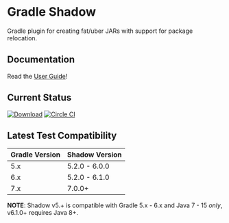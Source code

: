 # Gradle Shadow

Gradle plugin for creating fat/uber JARs with support for package relocation.

## Documentation

Read the [User Guide](https://imperceptiblethoughts.com/shadow/)!

## Current Status

[![Download](https://img.shields.io/gradle-plugin-portal/v/com.github.johnrengelman.shadow)](https://plugins.gradle.org/plugin/com.github.johnrengelman.shadow)
[![Circle CI](https://circleci.com/gh/johnrengelman/shadow.png?style=badge)](https://app.circleci.com/pipelines/github/johnrengelman/shadow)

## Latest Test Compatibility

| Gradle Version | Shadow Version |
|----------------|----------------|
| 5.x | 5.2.0 - 6.0.0 |
| 6.x | 5.2.0 - 6.1.0 |
| 7.x | 7.0.0+ |

**NOTE**: Shadow v5.+ is compatible with Gradle 5.x - 6.x and Java 7 - 15 _only_, v6.1.0+ requires Java 8+.
